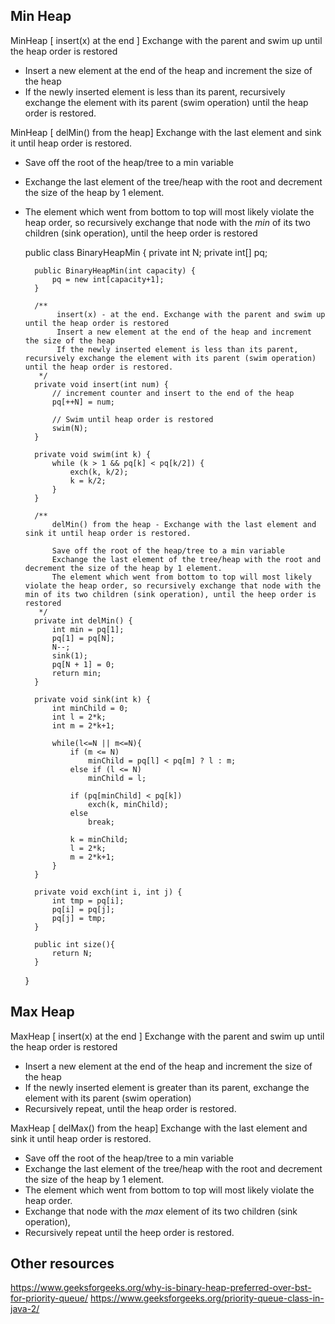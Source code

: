 ## Min Heap

MinHeap [ insert(x) at the end ]
Exchange with the parent and swim up until the heap order is restored
- Insert a new element at the end of the heap and increment the size of the heap
- If the newly inserted element is less than its parent, recursively exchange the element with its parent (swim operation) until the heap order is restored.

MinHeap [ delMin() from the heap]
Exchange with the last element and sink it until heap order is restored. 
- Save off the root of the heap/tree to a min variable
- Exchange the last element of the tree/heap with the root and decrement the size of the heap by 1 element.
- The element which went from bottom to top will most likely violate the heap order, so recursively exchange that node with the *min* of its two children (sink operation), until the heep order is restored


    public class BinaryHeapMin {
        private int N;
        private int[] pq;
    
        public BinaryHeapMin(int capacity) {
            pq = new int[capacity+1];
        }
    
        /**
             insert(x) - at the end. Exchange with the parent and swim up until the heap order is restored
             Insert a new element at the end of the heap and increment the size of the heap
             If the newly inserted element is less than its parent, recursively exchange the element with its parent (swim operation) until the heap order is restored.
         */
        private void insert(int num) {
            // increment counter and insert to the end of the heap
            pq[++N] = num;
    
            // Swim until heap order is restored
            swim(N);
        }
    
        private void swim(int k) {
            while (k > 1 && pq[k] < pq[k/2]) {
                exch(k, k/2);
                k = k/2;
            }
        }
    
        /**
            delMin() from the heap - Exchange with the last element and sink it until heap order is restored.
    
            Save off the root of the heap/tree to a min variable
            Exchange the last element of the tree/heap with the root and decrement the size of the heap by 1 element.
            The element which went from bottom to top will most likely violate the heap order, so recursively exchange that node with the min of its two children (sink operation), until the heep order is restored
         */
        private int delMin() {
            int min = pq[1];
            pq[1] = pq[N];
            N--;
            sink(1);
            pq[N + 1] = 0;
            return min;
        }
    
        private void sink(int k) {
            int minChild = 0;
            int l = 2*k;
            int m = 2*k+1;
    
            while(l<=N || m<=N){
                if (m <= N)
                    minChild = pq[l] < pq[m] ? l : m;
                else if (l <= N)
                    minChild = l;
    
                if (pq[minChild] < pq[k])
                    exch(k, minChild);
                else
                    break;
    
                k = minChild;
                l = 2*k;
                m = 2*k+1;
            }
        }
    
        private void exch(int i, int j) {
            int tmp = pq[i];
            pq[i] = pq[j];
            pq[j] = tmp;
        }
    
        public int size(){
            return N;
        }
    }



## Max Heap

MaxHeap [ insert(x) at the end ]
Exchange with the parent and swim up until the heap order is restored
- Insert a new element at the end of the heap and increment the size of the heap
- If the newly inserted element is greater than its parent, exchange the element with its parent (swim operation) 
- Recursively repeat, until the heap order is restored.

MaxHeap [ delMax() from the heap]
Exchange with the last element and sink it until heap order is restored. 
- Save off the root of the heap/tree to a min variable
- Exchange the last element of the tree/heap with the root and decrement the size of the heap by 1 element.
- The element which went from bottom to top will most likely violate the heap order. 
- Exchange that node with the *max* element of its two children (sink operation), 
- Recursively repeat until the heep order is restored.

## Other resources
https://www.geeksforgeeks.org/why-is-binary-heap-preferred-over-bst-for-priority-queue/
https://www.geeksforgeeks.org/priority-queue-class-in-java-2/